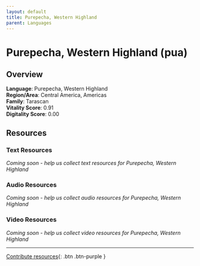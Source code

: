 ```yaml
---
layout: default
title: Purepecha, Western Highland
parent: Languages
---
```


# Purepecha, Western Highland (pua)

## Overview

**Language**: Purepecha, Western Highland  
**Region/Area**: Central America, Americas  
**Family**: Tarascan  
**Vitality Score**: 0.91  
**Digitality Score**: 0.00  

## Resources

### Text Resources
*Coming soon - help us collect text resources for Purepecha, Western Highland*

### Audio Resources
*Coming soon - help us collect audio resources for Purepecha, Western Highland*

### Video Resources
*Coming soon - help us collect video resources for Purepecha, Western Highland*

---

[Contribute resources](https://fairtrain.github.io/){: .btn .btn-purple }

